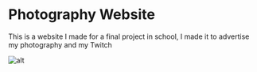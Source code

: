 # Photography Website

This is a website I made for a final project in school, I made it to advertise my photography and my Twitch

![alt](https://i.imgur.com/Rl9bgFR.jpeg?1, '')
